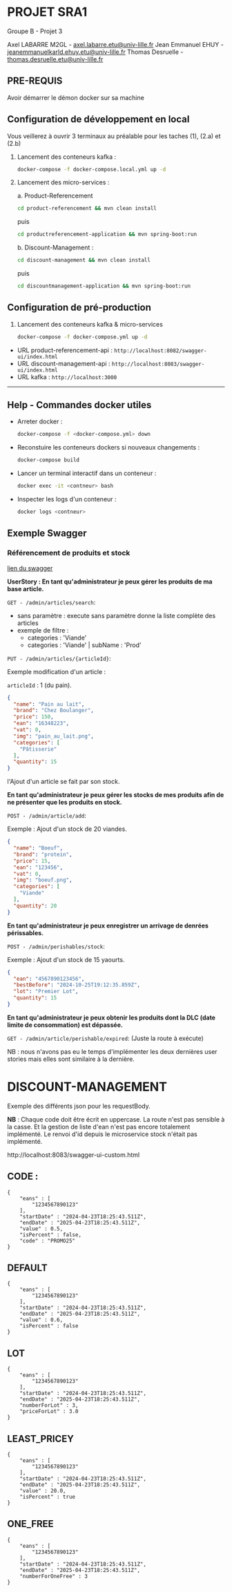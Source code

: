 # PROJET SRA1

Groupe B - Projet 3

Axel LABARRE M2GL - <axel.labarre.etu@univ-lille.fr>
Jean Emmanuel EHUY - <jeanemmanuelkarld.ehuy.etu@univ-lille.fr>
Thomas Desruelle - <thomas.desruelle.etu@univ-lille.fr>

## PRE-REQUIS

Avoir démarrer le démon docker sur sa machine

## Configuration de développement en local

Vous veillerez à ouvrir 3 terminaux au préalable pour les taches (1), (2.a) et (2.b)

1. Lancement des conteneurs kafka :

    ```sh
    docker-compose -f docker-compose.local.yml up -d
    ```

2. Lancement des micro-services :

    a. Product-Referencement

    ```sh
    cd product-referencement && mvn clean install
    ```

    puis

    ```sh
    cd productreferencement-application && mvn spring-boot:run
    ```

    b. Discount-Management :

    ```sh
    cd discount-management && mvn clean install
    ```

    puis

    ```sh
    cd discountmanagement-application && mvn spring-boot:run
    ```

## Configuration de pré-production

1. Lancement des conteneurs kafka & micro-services

    ```sh
    docker-compose -f docker-compose.yml up -d
    ```

* URL product-referencement-api : `http://localhost:8082/swagger-ui/index.html`
* URL discount-management-api : `http://localhost:8083/swagger-ui/index.html`
* URL kafka : `http://localhost:3000`

---

## Help - Commandes docker utiles

* Arreter docker :

    ```sh
    docker-compose -f <docker-compose.yml> down
    ```

* Reconstuire les conteneurs dockers si nouveaux changements :

    ```sh
    docker-compose build
    ```

* Lancer un terminal interactif dans un conteneur :

    ```sh
    docker exec -it <contneur> bash
    ```

* Inspecter les logs d'un conteneur :

    ```sh
    docker logs <contneur>
    ```

## Exemple Swagger 

### Référencement de produits et stock

[lien du swagger](http://localhost:8082/swagger-ui/index.html#/)

**UserStory : En tant qu'administrateur je peux gérer les produits de ma base article.**  

`GET - /admin/articles/search`:   
- sans paramètre : execute sans paramètre donne la liste complète des articles
- exemple de filtre :
    - categories : 'Viande'
    - categories : 'Viande' | subName : 'Prod' 

`PUT - /admin/articles/{articleId}`:  

Exemple modification d'un article :  

`articleId` : 1 (du pain).   

```json
{
  "name": "Pain au lait",
  "brand": "Chez Boulanger",
  "price": 150,
  "ean": "16348223",
  "vat": 0,
  "img": "pain_au_lait.png",
  "categories": [
    "Pâtisserie"
  ],
  "quantity": 15
}
```

l'Ajout d'un article se fait par son stock.

**En tant qu'administrateur je peux gérer les stocks de mes produits afin de ne présenter que les produits en stock.**

`POST - /admin/article/add`:  

Exemple :  Ajout d'un stock de 20 viandes.

```json
{
  "name": "Boeuf",
  "brand": "protein",
  "price": 15,
  "ean": "123456",
  "vat": 0,
  "img": "boeuf.png",
  "categories": [
    "Viande"
  ],
  "quantity": 20
}
```

**En tant qu'administrateur je peux enregistrer un arrivage de denrées périssables.**

`POST - /admin/perishables/stock`:  

Exemple : Ajout d'un stock de 15 yaourts. 

```json
{
  "ean": "4567890123456",
  "bestBefore": "2024-10-25T19:12:35.859Z",
  "lot": "Premier Lot",
  "quantity": 15
}
```

**En tant qu'administrateur je peux obtenir les produits dont la DLC (date limite de consommation) est dépassée.**

`GET - /admin/article/perishable/expired`: (Juste la route à exécute)


NB : nous n'avons pas eu le temps d'implémenter les deux dernières user stories mais elles sont similaire à la dernière.


# DISCOUNT-MANAGEMENT

Exemple des différents json pour les requestBody.

**NB** : Chaque code doit être écrit en uppercase. La route n'est pas sensible à la casse.
Et la gestion de liste d'ean n'est pas encore totalement implémenté. Le renvoi d'id depuis le microservice stock
n'était pas implémenté.

http://localhost:8083/swagger-ui-custom.html

## CODE :

```
{
    "eans" : [
        "1234567890123"
    ],
    "startDate" : "2024-04-23T18:25:43.511Z",
    "endDate" : "2025-04-23T18:25:43.511Z",
    "value" : 0.5,
    "isPercent" : false,
    "code" : "PROMO25"
}
```

## DEFAULT

```
{
    "eans" : [
        "1234567890123"
    ],
    "startDate" : "2024-04-23T18:25:43.511Z",
    "endDate" : "2025-04-23T18:25:43.511Z",
    "value" : 0.6,
    "isPercent" : false
}
```

## LOT

```
{
    "eans" : [
        "1234567890123"
    ],
    "startDate" : "2024-04-23T18:25:43.511Z",
    "endDate" : "2025-04-23T18:25:43.511Z",
    "numberForLot" : 3,
    "priceForLot" : 3.0
}
```

## LEAST_PRICEY

```
{
    "eans" : [
        "1234567890123"
    ],
    "startDate" : "2024-04-23T18:25:43.511Z",
    "endDate" : "2025-04-23T18:25:43.511Z",
    "value" : 20.0,
    "isPercent" : true
}
```

## ONE_FREE

```
{
    "eans" : [
        "1234567890123"
    ],
    "startDate" : "2024-04-23T18:25:43.511Z",
    "endDate" : "2025-04-23T18:25:43.511Z",
    "numberForOneFree" : 3
}
```